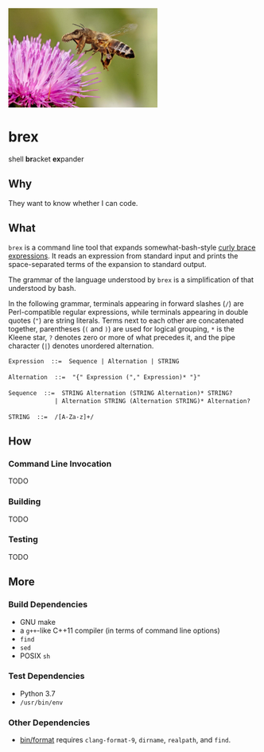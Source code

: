 <img src="images/brex.jpg" width="300"/>

brex
====
shell **br**acket **ex**pander

Why
---
They want to know whether I can code.

What
----
`brex` is a command line tool that expands somewhat-bash-style
[curly brace expressions][1].  It reads an expression from standard input and
prints the space-separated terms of the expansion to standard output.

The grammar of the language understood by `brex` is a simplification of that
understood by bash.

In the following grammar, terminals appearing in forward slashes (`/`) are
Perl-compatible regular expressions, while terminals appearing in double quotes
(`"`) are string literals.  Terms next to each other are concatenated together,
parentheses (`(` and `)`) are used for logical grouping, `*` is the Kleene
star, `?` denotes zero or more of what precedes it, and the pipe character
(`|`) denotes unordered alternation.

    Expression  ::=  Sequence | Alternation | STRING

    Alternation  ::=  "{" Expression ("," Expression)* "}"

    Sequence  ::=  STRING Alternation (STRING Alternation)* STRING?
                 | Alternation STRING (Alternation STRING)* Alternation?

    STRING  ::=  /[A-Za-z]+/

How
---
### Command Line Invocation
TODO

### Building
TODO

### Testing
TODO

More
----
### Build Dependencies
- GNU make
- a `g++`-like C++11 compiler (in terms of command line options)
- `find`
- `sed`
- POSIX `sh`

### Test Dependencies
- Python 3.7
- `/usr/bin/env`

### Other Dependencies
- [bin/format](bin/format) requires `clang-format-9`, `dirname`, `realpath`,
  and `find`.

[1]: https://www.gnu.org/software/bash/manual/html_node/Brace-Expansion.html